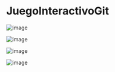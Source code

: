 # JuegoInteractivoGit

![image](https://github.com/lucasvalero131/JuegoInteractivoGit/assets/145476792/f112124d-4f6e-4933-be6d-6e73c6ee030a)

![image](https://github.com/lucasvalero131/JuegoInteractivoGit/assets/145476792/2c433c78-3e2e-45ac-88e2-9c75d92e1660)

![image](https://github.com/lucasvalero131/JuegoInteractivoGit/assets/145476792/73b98f31-3573-4298-8cf6-a51a16cc8177)

![image](https://github.com/lucasvalero131/JuegoInteractivoGit/assets/145476792/b5218e8c-3085-4c4a-ad6b-6c84cb740bfd)

